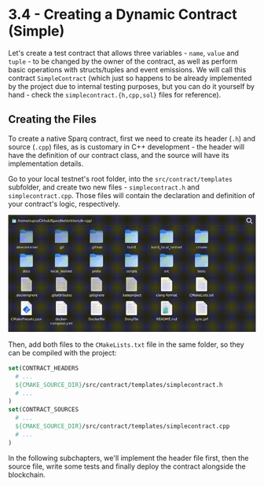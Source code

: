 # 3.4 - Creating a Dynamic Contract (Simple)

Let's create a test contract that allows three variables - `name`, `value` and `tuple` - to be changed by the owner of the contract, as well as perform basic operations with structs/tuples and event emissions. We will call this contract `SimpleContract` (which just so happens to be already implemented by the project due to internal testing purposes, but you can do it yourself by hand - check the `simplecontract.{h,cpp,sol}` files for reference).

## Creating the Files

To create a native Sparq contract, first we need to create its header (`.h`) and source (`.cpp`) files, as is customary in C++ development - the header will have the definition of our contract class, and the source will have its implementation details.

Go to your local testnet's root folder, into the `src/contract/templates` subfolder, and create two new files - `simplecontract.h` and `simplecontract.cpp`. Those files will contain the declaration and definition of your contract's logic, respectively.

![CreateSimpleContractFiles](img/CreateSimpleContractFiles.gif)

Then, add both files to the `CMakeLists.txt` file in the same folder, so they can be compiled with the project:

```cmake
set(CONTRACT_HEADERS
  # ...
  ${CMAKE_SOURCE_DIR}/src/contract/templates/simplecontract.h
  # ...
)
set(CONTRACT_SOURCES
  # ...
  ${CMAKE_SOURCE_DIR}/src/contract/templates/simplecontract.cpp
  # ...
)
```

In the following subchapters, we'll implement the header file first, then the source file, write some tests and finally deploy the contract alongside the blockchain.

